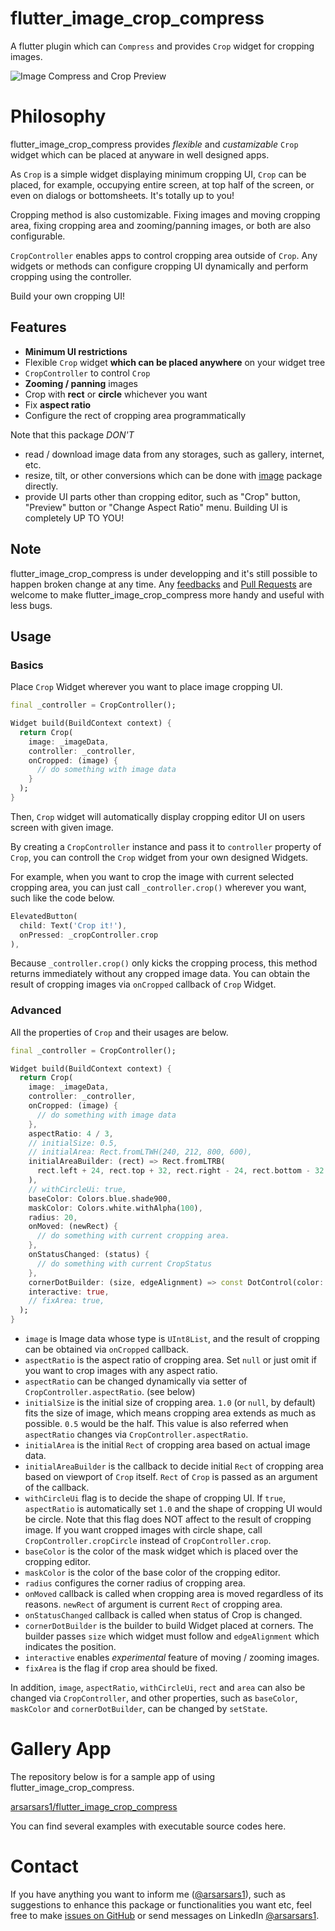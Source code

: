 # flutter_image_crop_compress

A flutter plugin which can `Compress` and provides `Crop` widget for cropping images.

![Image Compress and Crop Preview](https://github.com/chooyan-eng/crop_your_image/raw/main/assets/cropyourimage.gif)

# Philosophy

flutter_image_crop_compress provides _flexible_ and _custamizable_ `Crop` widget which can be placed at anyware in well designed apps.

As `Crop` is a simple widget displaying minimum cropping UI, `Crop` can be placed, for example, occupying entire screen, at top half of the screen, or even on dialogs or bottomsheets. It's totally up to you!

Cropping method is also customizable. Fixing images and moving cropping area, fixing cropping area and zooming/panning images, or both are also configurable.

`CropController` enables apps to control cropping area outside of `Crop`. Any widgets or methods can configure cropping UI dynamically and perform cropping using the controller.

Build your own cropping UI!

## Features

- __Minimum UI restrictions__
- Flexible `Crop` widget __which can be placed anywhere__ on your widget tree
- `CropController` to control `Crop`
- __Zooming / panning__ images
- Crop with __rect__ or __circle__ whichever you want
- Fix __aspect ratio__
- Configure the rect of cropping area programmatically

Note that this package _DON'T_

- read / download image data from any storages, such as gallery, internet, etc.
- resize, tilt, or other conversions which can be done with [image](https://pub.dev/packages/image) package directly.
- provide UI parts other than cropping editor, such as "Crop" button, "Preview" button or "Change Aspect Ratio" menu. Building UI is completely UP TO YOU!

## Note

flutter_image_crop_compress is under developping and it's still possible to happen broken change at any time. Any [feedbacks](https://github.com/arsarsars1/flutter_image_crop_compress/issues) and [Pull Requests](https://github.com/arsarsars1/flutter_image_crop_compress/pulls) are welcome to make flutter_image_crop_compress more handy and useful with less bugs.

## Usage

### Basics
Place `Crop` Widget wherever you want to place image cropping UI.

```dart
final _controller = CropController();

Widget build(BuildContext context) {
  return Crop(
    image: _imageData, 
    controller: _controller,
    onCropped: (image) {
      // do something with image data 
    }
  );
}
```

Then, `Crop` widget will automatically display cropping editor UI on users screen with given image.

By creating a `CropController` instance and pass it to `controller` property of `Crop`, you can controll the `Crop` widget from your own designed Widgets.

For example, when you want to crop the image with current selected cropping area, you can just call `_controller.crop()` wherever you want, such like the code below.

```dart
ElevatedButton(
  child: Text('Crop it!'),
  onPressed: _cropController.crop
),
```

Because `_controller.crop()` only kicks the cropping process, this method returns immediately without any cropped image data. You can obtain the result of cropping images via `onCropped` callback of `Crop` Widget.

### Advanced
All the properties of `Crop` and their usages are below.

```dart
final _controller = CropController();

Widget build(BuildContext context) {
  return Crop(
    image: _imageData,
    controller: _controller,
    onCropped: (image) {
      // do something with image data 
    },
    aspectRatio: 4 / 3,
    // initialSize: 0.5,
    // initialArea: Rect.fromLTWH(240, 212, 800, 600),
    initialAreaBuilder: (rect) => Rect.fromLTRB(
      rect.left + 24, rect.top + 32, rect.right - 24, rect.bottom - 32
    ), 
    // withCircleUi: true,
    baseColor: Colors.blue.shade900,
    maskColor: Colors.white.withAlpha(100),
    radius: 20,
    onMoved: (newRect) {
      // do something with current cropping area.
    },
    onStatusChanged: (status) {
      // do something with current CropStatus
    },
    cornerDotBuilder: (size, edgeAlignment) => const DotControl(color: Colors.blue),
    interactive: true,
    // fixArea: true,
  );
}
```

- `image` is Image data whose type is `UInt8List`, and the result of cropping can be obtained via `onCropped` callback.
- `aspectRatio` is the aspect ratio of cropping area. Set `null` or just omit if you want to crop images with any aspect ratio.
- `aspectRatio` can be changed dynamically via setter of `CropController.aspectRatio`. (see below)
- `initialSize` is the initial size of cropping area. `1.0` (or `null`, by default) fits the size of image, which means cropping area extends as much as possible. `0.5` would be the half. This value is also referred when `aspectRatio` changes via `CropController.aspectRatio`.
- `initialArea` is the initial `Rect` of cropping area based on actual image data.
- `initialAreaBuilder` is the callback to decide initial `Rect` of cropping area based on viewport of `Crop` itself. `Rect` of `Crop` is passed as an argument of the callback.
- `withCircleUi` flag is to decide the shape of cropping UI. If `true`, `aspectRatio` is automatically set `1.0` and the shape of cropping UI would be circle. Note that this flag does NOT affect to the result of cropping image. If you want cropped images with circle shape, call `CropController.cropCircle` instead of `CropController.crop`.
- `baseColor` is the color of the mask widget which is placed over the cropping editor.
- `maskColor` is the color of the base color of the cropping editor.
- `radius` configures the corner radius of cropping area.
- `onMoved` callback is called when cropping area is moved regardless of its reasons. `newRect` of argument is current `Rect` of cropping area.
- `onStatusChanged` callback is called when status of Crop is changed.
- `cornerDotBuilder` is the builder to build Widget placed at corners. The builder passes `size` which widget must follow and `edgeAlignment` which indicates the position.
- `interactive` enables _experimental_ feature of moving / zooming images.
- `fixArea` is the flag if crop area should be fixed.

In addition, `image`, `aspectRatio`, `withCircleUi`, `rect` and `area` can also be changed via `CropController`, and other properties, such as `baseColor`, `maskColor` and `cornerDotBuilder`, can be changed by `setState`.

# Gallery App

The repository below is for a sample app of using flutter_image_crop_compress.

[arsarsars1/flutter_image_crop_compress](https://github.com/arsarsars1/flutter_image_crop_compress)

You can find several examples with executable source codes here.

# Contact

If you have anything you want to inform me ([@arsarsars1](https://github.com/arsarsars1)), such as suggestions to enhance this package or functionalities you want etc, feel free to make [issues on GitHub](https://github.com/arsarsars1/flutter_image_crop_compress/issues) or send messages on LinkedIn [@arsarsars1](https://www.linkedin.com/in/arsarsars1/).